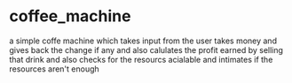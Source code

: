 # coffee_machine
a simple coffe machine which takes input from the user 
takes money and gives back the change if any 
and also calulates the profit earned by selling that drink and
also checks for the resourcs acialable and intimates if the resources aren't enough
